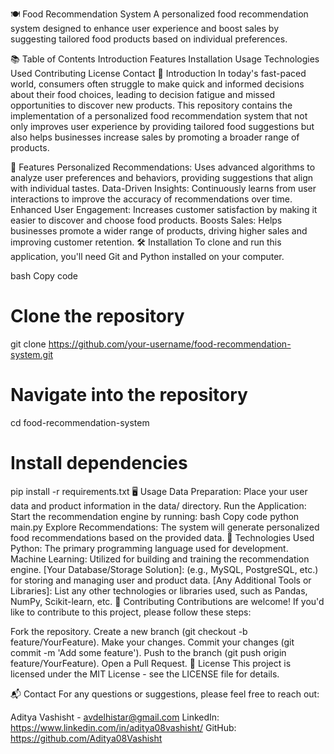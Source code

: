 🍽️ Food Recommendation System
A personalized food recommendation system designed to enhance user experience and boost sales by suggesting tailored food products based on individual preferences.

📚 Table of Contents
Introduction
Features
Installation
Usage
Technologies Used
Contributing
License
Contact
🌟 Introduction
In today's fast-paced world, consumers often struggle to make quick and informed decisions about their food choices, leading to decision fatigue and missed opportunities to discover new products. This repository contains the implementation of a personalized food recommendation system that not only improves user experience by providing tailored food suggestions but also helps businesses increase sales by promoting a broader range of products.

🚀 Features
Personalized Recommendations: Uses advanced algorithms to analyze user preferences and behaviors, providing suggestions that align with individual tastes.
Data-Driven Insights: Continuously learns from user interactions to improve the accuracy of recommendations over time.
Enhanced User Engagement: Increases customer satisfaction by making it easier to discover and choose food products.
Boosts Sales: Helps businesses promote a wider range of products, driving higher sales and improving customer retention.
🛠️ Installation
To clone and run this application, you'll need Git and Python installed on your computer.

bash
Copy code
# Clone the repository
git clone https://github.com/your-username/food-recommendation-system.git

# Navigate into the repository
cd food-recommendation-system

# Install dependencies
pip install -r requirements.txt
🖥️ Usage
Data Preparation: Place your user data and product information in the data/ directory.
Run the Application: Start the recommendation engine by running:
bash
Copy code
python main.py
Explore Recommendations: The system will generate personalized food recommendations based on the provided data.
🧰 Technologies Used
Python: The primary programming language used for development.
Machine Learning: Utilized for building and training the recommendation engine.
[Your Database/Storage Solution]: (e.g., MySQL, PostgreSQL, etc.) for storing and managing user and product data.
[Any Additional Tools or Libraries]: List any other technologies or libraries used, such as Pandas, NumPy, Scikit-learn, etc.
🤝 Contributing
Contributions are welcome! If you'd like to contribute to this project, please follow these steps:

Fork the repository.
Create a new branch (git checkout -b feature/YourFeature).
Make your changes.
Commit your changes (git commit -m 'Add some feature').
Push to the branch (git push origin feature/YourFeature).
Open a Pull Request.
📜 License
This project is licensed under the MIT License - see the LICENSE file for details.

📬 Contact
For any questions or suggestions, please feel free to reach out:

Aditya Vashisht - avdelhistar@gmail.com
LinkedIn: https://www.linkedin.com/in/aditya08vashisht/
GitHub: https://github.com/Aditya08Vashisht
